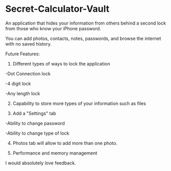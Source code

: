 # Secret-Calculator-Vault

An application that hides your information from others behind a second lock from those who know your iPhone password.

You can add photos, contacts, notes, passwords, and browse the internet with no saved history.


Future Features:

1. Different types of ways to lock the application

  -Dot Connection lock
  
  -4 digit lock
  
  -Any length lock
  
2. Capability to store more types of your information such as files

3. Add a "Settings" tab

  -Ability to change password
  
  -Ability to change type of lock
  
4. Photos tab will allow to add more than one photo.

5. Performance and memory management

I would absolutely love feedback.
